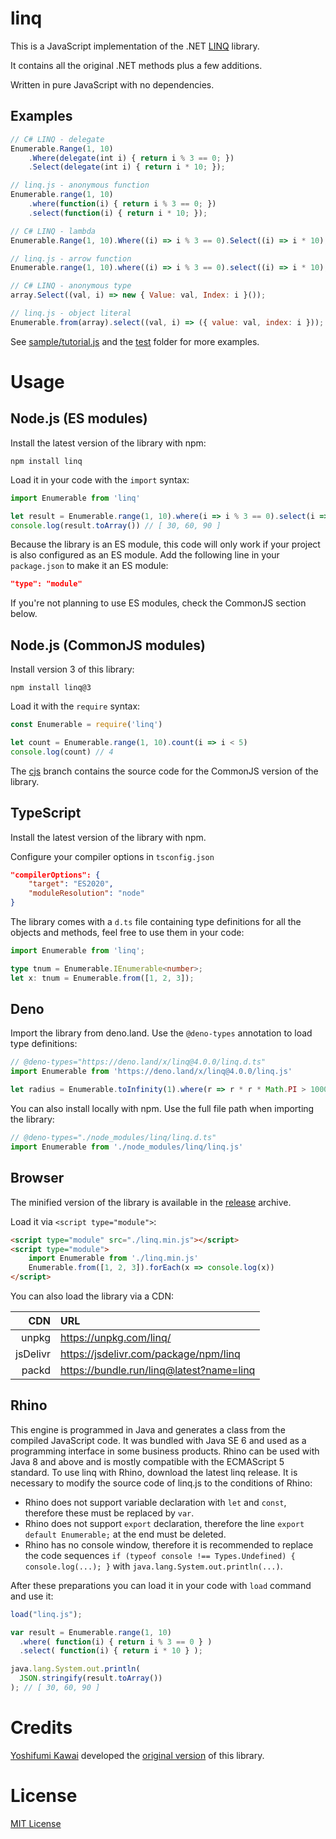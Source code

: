 # linq

This is a JavaScript implementation of the .NET [LINQ](https://msdn.microsoft.com/en-us/library/bb308959.aspx) library.

It contains all the original .NET methods plus a few additions.

Written in pure JavaScript with no dependencies.

## Examples

```js
// C# LINQ - delegate
Enumerable.Range(1, 10)
    .Where(delegate(int i) { return i % 3 == 0; })
    .Select(delegate(int i) { return i * 10; });

// linq.js - anonymous function
Enumerable.range(1, 10)
    .where(function(i) { return i % 3 == 0; })
    .select(function(i) { return i * 10; });
```

```js
// C# LINQ - lambda
Enumerable.Range(1, 10).Where((i) => i % 3 == 0).Select((i) => i * 10);

// linq.js - arrow function
Enumerable.range(1, 10).where((i) => i % 3 == 0).select((i) => i * 10);
```

```js
// C# LINQ - anonymous type
array.Select((val, i) => new { Value: val, Index: i }());

// linq.js - object literal
Enumerable.from(array).select((val, i) => ({ value: val, index: i }));
```

See [sample/tutorial.js](https://github.com/mihaifm/linq/blob/master/sample/tutorial.js) and the [test](https://github.com/mihaifm/linq/tree/master/test) folder for more examples.

# Usage

## Node.js (ES modules)

Install the latest version of the library with npm:

    npm install linq

Load it in your code with the `import` syntax:

```js
import Enumerable from 'linq'

let result = Enumerable.range(1, 10).where(i => i % 3 == 0).select(i => i * 10)
console.log(result.toArray()) // [ 30, 60, 90 ]
```

Because the library is an ES module, this code will only work if your project is also configured as an ES module. Add the following line in your `package.json` to make it an ES module:

```json
"type": "module"
```

If you're not planning to use ES modules, check the CommonJS section below.

## Node.js (CommonJS modules)

Install version 3 of this library:

    npm install linq@3

Load it with the `require` syntax:

```js
const Enumerable = require('linq')

let count = Enumerable.range(1, 10).count(i => i < 5)
console.log(count) // 4
```

The [cjs](https://github.com/mihaifm/linq/tree/cjs) branch contains the source code for the CommonJS version of the library.

## TypeScript

Install the latest version of the library with npm.

Configure your compiler options in `tsconfig.json`

```json
"compilerOptions": {
    "target": "ES2020",
    "moduleResolution": "node"
}
```

The library comes with a `d.ts` file containing type definitions for all the objects and methods, feel free to use them in your code:

```ts
import Enumerable from 'linq';

type tnum = Enumerable.IEnumerable<number>;
let x: tnum = Enumerable.from([1, 2, 3]);
```

## Deno

Import the library from deno.land. Use the `@deno-types` annotation to load type definitions:

```ts
// @deno-types="https://deno.land/x/linq@4.0.0/linq.d.ts"
import Enumerable from 'https://deno.land/x/linq@4.0.0/linq.js'

let radius = Enumerable.toInfinity(1).where(r => r * r * Math.PI > 10000).first()
```

You can also install locally with npm. Use the full file path when importing the library:

```ts
// @deno-types="./node_modules/linq/linq.d.ts"
import Enumerable from './node_modules/linq/linq.js'
```

## Browser

The minified version of the library is available in the [release](https://github.com/mihaifm/linq/releases/latest) archive.

Load it via `<script type="module">`:

```html
<script type="module" src="./linq.min.js"></script>
<script type="module">
    import Enumerable from './linq.min.js'
    Enumerable.from([1, 2, 3]).forEach(x => console.log(x))
</script>
```

You can also load the library via a CDN:

|        CDN | URL                                        |
| ---------: | :----------------------------------------- |
| unpkg      | <https://unpkg.com/linq/>                  |
| jsDelivr   | <https://jsdelivr.com/package/npm/linq>    |
| packd      | <https://bundle.run/linq@latest?name=linq> |

## Rhino

This engine is programmed in Java and generates a class from the compiled JavaScript code. It was bundled with Java SE 6 and used as a programming interface in some business products. Rhino can be used with Java 8 and above and is mostly compatible with the ECMAScript 5 standard. To use linq with Rhino, download the latest linq release. It is necessary to modify the source code of linq.js to the conditions of Rhino:

* Rhino does not support variable declaration with `let` and `const`, therefore these must be replaced by `var`.
* Rhino does not support `export` declaration, therefore the line `export default Enumerable;` at the end must be deleted.
* Rhino has no console window, therefore it is recommended to replace the code sequences `if (typeof console !== Types.Undefined) { console.log(...); }` with `java.lang.System.out.println(...)`.

After these preparations you can load it in your code with `load` command and use it:

```js
load("linq.js");

var result = Enumerable.range(1, 10)
  .where( function(i) { return i % 3 == 0 } )
  .select( function(i) { return i * 10 } );

java.lang.System.out.println(
  JSON.stringify(result.toArray())
); // [ 30, 60, 90 ]
```

# Credits

[Yoshifumi Kawai](https://github.com/neuecc) developed the [original version](https://github.com/neuecc/linq.js/) of this library.

# License

[MIT License](https://github.com/mihaifm/linq/blob/master/LICENSE)
